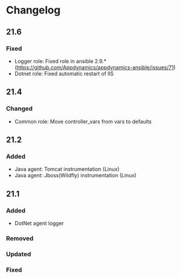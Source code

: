 
# Changelog

## 21.6

### Fixed

- Logger role: Fixed role in ansible 2.9.* (https://github.com/Appdynamics/appdynamics-ansible/issues/71)
- Dotnet role: Fixed automatic restart of IIS

## 21.4

### Changed

- Common role: Move controller_vars from vars to defaults

## 21.2

### Added

- Java agent: Tomcat instrumentation (Linux)
- Java agent: Jboss(Wildfly) instrumentation (Linux)

## 21.1

### Added

- DotNet agent logger 

### Removed
### Updated
### Fixed
